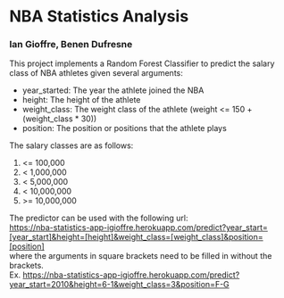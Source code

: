 # NBA Statistics Analysis
### Ian Gioffre, Benen Dufresne

This project implements a Random Forest Classifier to predict the salary class of NBA athletes given several arguments:  
* year_started: The year the athlete joined the NBA
* height: The height of the athlete
* weight_class: The weight class of the athlete (weight <= 150 + (weight_class * 30))
* position: The position or positions that the athlete plays

The salary classes are as follows:  
1. <= 100,000
1. < 1,000,000
1. < 5,000,000
1. < 10,000,000
1. \>= 10,000,000

The predictor can be used with the following url:  
https://nba-statistics-app-igioffre.herokuapp.com/predict?year_start=[year_start]&height=[height]&weight_class=[weight_class]&position=[position]  
where the arguments in square brackets need to be filled in without the brackets.  
Ex. https://nba-statistics-app-igioffre.herokuapp.com/predict?year_start=2010&height=6-1&weight_class=3&position=F-G